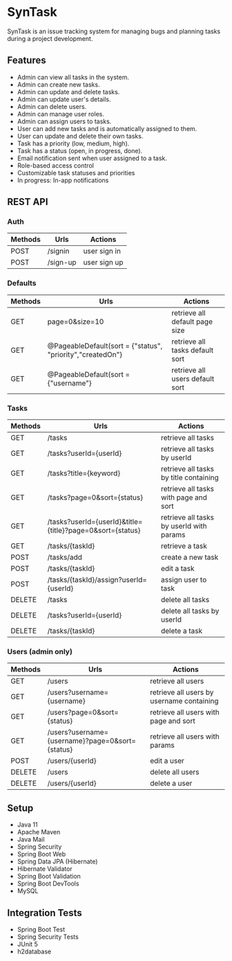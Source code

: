 # SynTask
SynTask is an issue tracking system for managing bugs and planning tasks during a project development.

## Features
- Admin can view all tasks in the system.
- Admin can create new tasks.
- Admin can update and delete tasks.
- Admin can update user's details.
- Admin can delete users.
- Admin can manage user roles.
- Admin can assign users to tasks.
- User can add new tasks and is automatically assigned to them.
- User can update and delete their own tasks.
- Task has a priority (low, medium, high). 
- Task has a status (open, in progress, done).
- Email notification sent when user assigned to a task.
- Role-based access control
- Customizable task statuses and priorities
- In progress: In-app notifications

## REST API

### Auth
| Methods   | Urls        | Actions       |
| --------- | ----------- | ------------- |
| POST      | /signin     | user sign in  | 
| POST      | /sign-up    | user sign up  |

### Defaults
| Methods   | Urls                                                       | Actions                         |
| --------- | ---------------------------------------------------------- | ------------------------------- |
| GET       | page=0&size=10                                             | retrieve all default page size  |
| GET       | @PageableDefault(sort = {"status", "priority","createdOn"} | retrieve all tasks default sort |
| GET       | @PageableDefault(sort = {"username"}                       | retrieve all users default sort |

### Tasks 
| Methods     | Urls                                                        | Actions                                   |
| ----------- | ------------------------------------------------------------| ----------------------------------------- |
| GET         | /tasks                                                      | retrieve all tasks                        | 
| GET         | /tasks?userId={userId}                                      | retrieve all tasks by userId              |
| GET         | /tasks?title={keyword}                                      | retrieve all tasks by title containing    |
| GET         | /tasks?page=0&sort={status}                                 | retrieve all tasks with page and sort     |
| GET         | /tasks?userId={userId}&title={title}?page=0&sort={status}   | retrieve all tasks by userId with params  |
| GET         | /tasks/{taskId}                                             | retrieve a task                           |
| POST        | /tasks/add                                                  | create a new task                         |
| POST        | /tasks/{taskId}                                             | edit a task                               |                               
| POST        | /tasks/{taskId}/assign?userId={userId}                      | assign user to task                       |
| DELETE      | /tasks                                                      | delete all tasks                          |
| DELETE      | /tasks?userId={userId}                                      | delete all tasks by userId                |
| DELETE      | /tasks/{taskId}                                             | delete a task                             |

### Users (admin only)
| Methods     | Urls                                             | Actions                                     |
| ----------- | ------------------------------------------------ | ------------------------------------------- |
| GET         | /users                                           | retrieve all users                          | 
| GET         | /users?username={username}                       | retrieve all users by username containing   |   
| GET         | /users?page=0&sort={status}                      | retrieve all users with page and sort       |      
| GET         | /users?username={username}?page=0&sort={status}  | retrieve all users with params              |
| POST        | /users/{userId}                                  | edit a user                                 |
| DELETE      | /users                                           | delete all users                            |
| DELETE      | /users/{userId}                                  | delete a user                               | 

## Setup

* Java 11
* Apache Maven
* Java Mail
* Spring Security
* Spring Boot Web
* Spring Data JPA (Hibernate)
* Hibernate Validator
* Spring Boot Validation
* Spring Boot DevTools
* MySQL

## Integration Tests
* Spring Boot Test
* Spring Security Tests
* JUnit 5
* h2database

